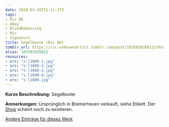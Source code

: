 ```yaml
---
date: 2019-03-16T21:11:37Z
tags:
- Ric 06
- eBay
- BlindEmbossing
- Ric
- Signature
title: Segelboote (Ric 06)
tumblr_url: https://ric-unknownartist.tumblr.com/post/183501026812/short-description-sailing-boats-notes-sold
alias: 183501026812
resources:
- src: "s-l1600-1.jpg"
- src: "s-l1600-2.jpg"
- src: "s-l1600-3.jpg"
- src: "s-l1600-4.jpg"
- src: "s-l1600.jpg"
---
```


**Kurze Beschreibung:** Segelboote

**Anmerkungen:** Ursprünglich in Bremerhaven verkauft, siehe Etikett. Der [Shop](http://www.xn--gustav-von-hfen-clb.de/) scheint noch zu existieren.

[Andere Einträge für dieses Werk](/tags/ric-06)
